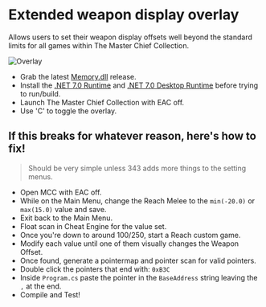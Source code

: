 # Extended weapon display overlay

Allows users to set their weapon display offsets well beyond the standard limits for all games within The Master Chief Collection.

![Overlay](https://github.com/TermaciousTrickocity/Extended-Weapon-Display/assets/62641541/c0253efa-3c7a-473c-832d-6e4fa994c0ec)

- Grab the latest [Memory.dll](https://github.com/erfg12/memory.dll/) release.
- Install the [.NET 7.0 Runtime](https://dotnet.microsoft.com/en-us/download/dotnet/thank-you/runtime-7.0.14-windows-x64-installer) and [.NET 7.0 Desktop Runtime](https://dotnet.microsoft.com/en-us/download/dotnet/thank-you/runtime-desktop-7.0.14-windows-x64-installer) before trying to run/build.
- Launch The Master Chief Collection with EAC off.
- Use 'C' to toggle the overlay.

## If this breaks for whatever reason, here's how to fix!
> Should be very simple unless 343 adds more things to the setting menus. 

- Open MCC with EAC off.
- While on the Main Menu, change the Reach Melee to the `min(-20.0)` or `max(15.0)` value and save.
- Exit back to the Main Menu.
- Float scan in Cheat Engine for the value set.
- Once you're down to around 100/250, start a Reach custom game.
- Modify each value until one of them visually changes the Weapon Offset.
- Once found, generate a pointermap and pointer scan for valid pointers.
- Double click the pointers that end with: `0xB3C`
- Inside `Program.cs` paste the pointer in the `BaseAddress` string leaving the `,` at the end.
- Compile and Test!
